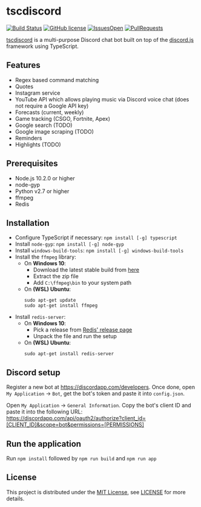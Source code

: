 # tscdiscord
[![Build Status](https://travis-ci.com/ivanbiljan/tscdiscord.svg?token=rvj6EvJ5BXdebUHHysAV&branch=master)](https://travis-ci.com/ivanbiljan/tscdiscord) [![GitHub license](https://img.shields.io/github/license/ivanbiljan/tscdiscord.svg)](https://github.com/ivanbiljan/tscdiscord/blob/master/LICENSE) [![IssuesOpen](https://img.shields.io/github/issues/ivanbiljan/tscdiscord.svg)](https://github.com/ivanbiljan/tscdiscord/issues) [![PullRequests](https://img.shields.io/github/issues-pr/ivanbiljan/tscdiscord.svg)](https://github.com/ivanbiljan/tscdiscord/pulls)

[tscdiscord](https://github.com/ivanbiljan/tscdiscord) is a multi-purpose Discord chat bot built on top of the [discord.js](https://github.com/discordjs/discord.js) framework using TypeScript.

## Features
* Regex based command matching
* Quotes
* Instagram service
* YouTube API which allows playing music via Discord voice chat (does not require a Google API key)
* Forecasts (current, weekly)
* Game tracking (CSGO, Fortnite, Apex)
* Google search (TODO)
* Google image scraping (TODO)
* Reminders 
* Highlights (TODO)

## Prerequisites
* Node.js 10.2.0 or higher
* node-gyp
* Python v2.7 or higher
* ffmpeg
* Redis

## Installation
* Configure TypeScript if necessary: `npm install [-g] typescript`
* Install `node-gyp`: `npm install [-g] node-gyp`
* Install `windows-build-tools`: `npm install [-g] windows-build-tools`
* Install the `ffmpeg` library:
  * On **Windows 10**:
      - Download the latest stable build from [here](https://ffmpeg.zeranoe.com/builds/)
      - Extract the zip file 
      - Add `C:\ffmpeg\bin` to your system path
  * On **(WSL) Ubuntu**:
    ```console
    sudo apt-get update
    sudo apt-get install ffmpeg
    ```
* Install `redis-server`:
  * On **Windows 10**:
      - Pick a release from [Redis' release page](http://download.redis.io/releases/)
      - Unpack the file and run the setup
  * On **(WSL) Ubuntu**:
    ```console
    sudo apt-get install redis-server
    ```
## Discord setup
Register a new bot at https://discordapp.com/developers. Once done, open `My Application` -> `Bot`, get the bot's token and paste it into `config.json`.

Open `My Application` -> `General Information`. Copy the bot's client ID and paste it into the following URL: https://discordapp.com/api/oauth2/authorize?client_id=[CLIENT_ID]&scope=bot&permissions=[PERMISSIONS]

## Run the application
Run `npm install` followed by `npm run build` and `npm run app`

## License
This project is distributed under the [MIT License](https://en.wikipedia.org/wiki/MIT_License), see [LICENSE](https://github.com/ivanbiljan/tscdiscord/blob/master/LICENSE) for more details.
